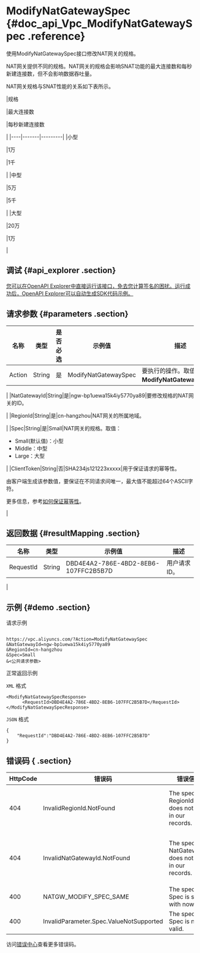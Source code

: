 # ModifyNatGatewaySpec {#doc_api_Vpc_ModifyNatGatewaySpec .reference}

使用ModifyNatGatewaySpec接口修改NAT网关的规格。

NAT网关提供不同的规格。NAT网关的规格会影响SNAT功能的最大连接数和每秒新建连接数，但不会影响数据吞吐量。

NAT网关规格与SNAT性能的关系如下表所示。

|规格

|最大连接数

|每秒新建连接数

|
|----|-------|---------|
|小型

|1万

|1千

|
|中型

|5万

|5千

|
|大型

|20万

|1万

|

## 调试 {#api_explorer .section}

[您可以在OpenAPI Explorer中直接运行该接口，免去您计算签名的困扰。运行成功后，OpenAPI Explorer可以自动生成SDK代码示例。](https://api.aliyun.com/#product=Vpc&api=ModifyNatGatewaySpec&type=RPC&version=2016-04-28)

## 请求参数 {#parameters .section}

|名称|类型|是否必选|示例值|描述|
|--|--|----|---|--|
|Action|String|是|ModifyNatGatewaySpec|要执行的操作。取值：**ModifyNatGatewaySpec**。

 |
|NatGatewayId|String|是|ngw-bp1uewa15k4iy5770ya89|要修改规格的NAT网关的ID。

 |
|RegionId|String|是|cn-hangzhou|NAT网关的所属地域。

 |
|Spec|String|是|Small|NAT网关的规格。取值：

 -   Small\(默认值\)：小型
-   Middle：中型
-   Large：大型

 |
|ClientToken|String|否|SHA234js121223xxxxx|用于保证请求的幂等性。

 由客户端生成该参数值，要保证在不同请求间唯一，最大值不能超过64个ASCII字符。

 更多信息，参考[如何保证幂等性](~~36569~~)。

 |

## 返回数据 {#resultMapping .section}

|名称|类型|示例值|描述|
|--|--|---|--|
|RequestId|String|DBD4E4A2-786E-4BD2-8EB6-107FFC2B5B7D|用户请求ID。

 |

## 示例 {#demo .section}

请求示例

``` {#request_demo}

https://vpc.aliyuncs.com/?Action=ModifyNatGatewaySpec
&NatGatewayId=ngw-bp1uewa15k4iy5770ya89
&RegionId=cn-hangzhou
&Spec=Small
&<公共请求参数>

```

正常返回示例

`XML` 格式

``` {#xml_return_success_demo}
<ModifyNatGatewaySpecResponse>
      <RequestId>DBD4E4A2-786E-4BD2-8EB6-107FFC2B5B7D</RequestId>
</ModifyNatGatewaySpecResponse>
```

`JSON` 格式

``` {#json_return_success_demo}
{
	"RequestId":"DBD4E4A2-786E-4BD2-8EB6-107FFC2B5B7D"
}
```

## 错误码 { .section}

|HttpCode|错误码|错误信息|描述|
|--------|---|----|--|
|404|InvalidRegionId.NotFound|The specified RegionId does not exist in our records.|指定的 RegionId 不存在，请您检查此产品在该地域是否可用。|
|404|InvalidNatGatewayId.NotFound|The specified NatGatewayId does not exist in our records.|指定的 NatGatewayId 不存在，请您检查填写的 NatGatewayId 是否正确。|
|400|NATGW\_MODIFY\_SPEC\_SAME|The specified Spec is same with now.|该规格和当前规格一样。|
|400|InvalidParameter.Spec.ValueNotSupported|The specified Spec is not valid.|该规格不合法。|

访问[错误中心](https://error-center.aliyun.com/status/product/Vpc)查看更多错误码。

